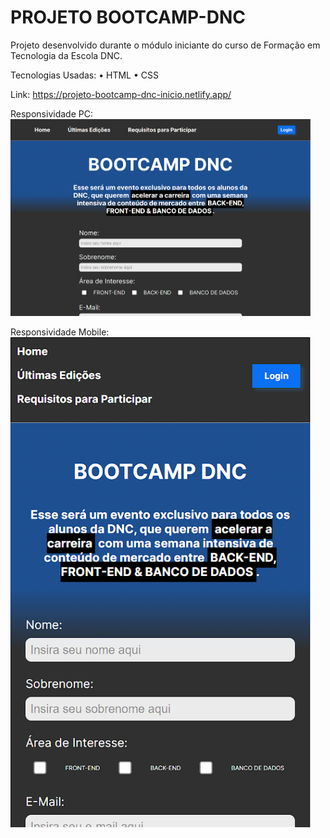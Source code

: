 # PROJETO BOOTCAMP-DNC

Projeto desenvolvido durante o módulo iniciante do curso de Formação em Tecnologia da Escola DNC.

Tecnologias Usadas:
• HTML
• CSS

Link: https://projeto-bootcamp-dnc-inicio.netlify.app/

Responsividade PC:
<img src="/readme/bootcamp-pc.png" width="480px">

Responsividade Mobile:
<img src="/readme/bootcamp-mobile.png" width="480px">
